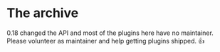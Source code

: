 # The archive

0.18 changed the API and most of the plugins here have no maintainer. Please volunteer as maintainer and help getting plugins shipped. 👍
